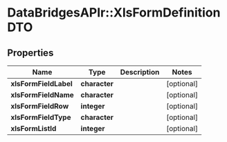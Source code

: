 # DataBridgesAPIr::XlsFormDefinitionDTO


## Properties
Name | Type | Description | Notes
------------ | ------------- | ------------- | -------------
**xlsFormFieldLabel** | **character** |  | [optional] 
**xlsFormFieldName** | **character** |  | [optional] 
**xlsFormFieldRow** | **integer** |  | [optional] 
**xlsFormFieldType** | **character** |  | [optional] 
**xlsFormListId** | **integer** |  | [optional] 


